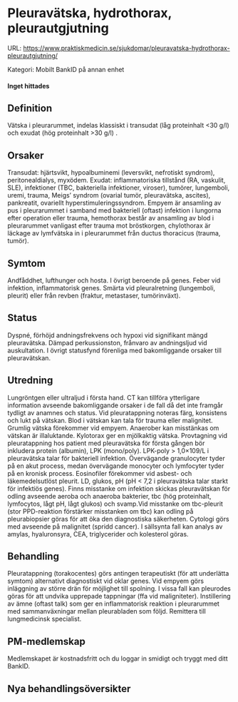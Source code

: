 # Pleuravätska, hydrothorax, pleurautgjutning

URL: https://www.praktiskmedicin.se/sjukdomar/pleuravatska-hydrothorax-pleurautgjutning/



Kategori: Mobilt BankID på annan enhet

#### Inget hittades

## Definition

Vätska i pleurarummet, indelas klassiskt i transudat (låg proteinhalt <30 g/l) och exudat (hög proteinhalt >30 g/l) .

## Orsaker

Transudat: hjärtsvikt, hypoalbuminemi (leversvikt, nefrotiskt syndrom), peritonealdialys, myxödem.
Exudat: inflammatoriska tillstånd (RA, vaskulit, SLE), infektioner (TBC, bakteriella infektioner, viroser), tumörer, lungemboli, uremi, trauma, Meigs’ syndrom (ovarial tumör, pleuravätska, ascites), pankreatit, ovariellt hyperstimuleringssyndrom.
Empyem är ansamling av pus i pleurarummet i samband med bakteriell (oftast) infektion i lungorna efter operation eller trauma, hemothorax består av ansamling av blod i pleurarummet vanligast efter trauma mot bröstkorgen, chylothorax är läckage av lymfvätska in i pleurarummet från ductus thoracicus (trauma, tumör).

## Symtom

Andfåddhet, lufthunger och hosta. I övrigt beroende på genes. Feber vid infektion, inflammatorisk genes. Smärta vid pleuralretning (lungemboli, pleurit) eller från revben (fraktur, metastaser, tumörinväxt).

## Status

Dyspné, förhöjd andningsfrekvens och hypoxi vid signifikant mängd pleuravätska. Dämpad perkussionston, frånvaro av andningsljud vid auskultation. I övrigt statusfynd förenliga med bakomliggande orsaker till pleuravätskan.

## Utredning

Lungröntgen eller ultraljud i första hand. CT kan tillföra ytterligare information avseende bakomliggande orsaker i de fall då det inte framgår tydligt av anamnes och status.
Vid pleuratappning noteras färg, konsistens och lukt på vätskan. Blod i vätskan kan tala för trauma eller malignitet. Grumlig vätska förekommer vid empyem. Anaerober kan misstänkas om vätskan är illaluktande. Kylotorax ger en mjölkaktig vätska.
Provtagning vid pleuratappning hos patient med pleuravätska för första gången bör inkludera protein (albumin), LPK (mono/poly). LPK-poly > 1,0×109/L i pleuravätska talar för bakteriell infektion. Övervägande granulocyter tyder på en akut process, medan övervägande monocyter och lymfocyter tyder på en kronisk process. Eosinofiler förekommer vid asbest- och läkemedelsutlöst pleurit. LD, glukos, pH (pH < 7,2 i pleuravätska talar starkt för infektiös genes). Finns misstanke om infektion skickas pleuravätskan för odling avseende aeroba och anaeroba bakterier, tbc (hög proteinhalt, lymfocytos, lågt pH, lågt glukos) och svamp.Vid misstanke om tbc-pleurit (stor PPD-reaktion förstärker misstanken om tbc) kan odling på pleurabiopsier göras för att öka den diagnostiska säkerheten. Cytologi görs med avseende på malignitet (spridd cancer). I sällsynta fall kan analys av amylas, hyaluronsyra, CEA, triglycerider och kolesterol göras.

## Behandling

Pleuratappning (torakocentes) görs antingen terapeutiskt (för att underlätta symtom) alternativt diagnostiskt vid oklar genes. Vid empyem görs inläggning av större drän för möjlighet till spolning.
I vissa fall kan pleurodes göras för att undvika upprepade tappningar (ffa vid maligniteter). Instillering av ämne (oftast talk) som ger en inflammatorisk reaktion i pleurarummet med sammanväxningar mellan pleurabladen som följd. Remittera till lungmedicinsk specialist.

## PM-medlemskap

Medlemskapet är kostnadsfritt och du loggar in smidigt och tryggt med ditt BankID.

## Nya behandlingsöversikter

